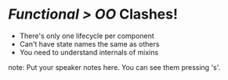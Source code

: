 # <em class="highlight">Functional > OO</em> Clashes!

* There's only one lifecycle per component
* Can't have state names the same as others
* You need to understand internals of mixins

note:
    Put your speaker notes here.
    You can see them pressing 's'.

